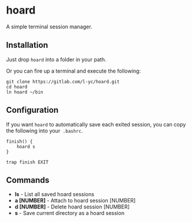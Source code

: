 # hoard

A simple terminal session manager.

## Installation
Just drop `hoard` into a folder in your path.

Or you can fire up a terminal and execute the following:
```
git clone https://gitlab.com/l-yc/hoard.git
cd hoard
ln hoard ~/bin
```

## Configuration
If you want `hoard` to automatically save each exited session, you can copy the following into your` .bashrc`.
```
finish() {
    hoard s
}

trap finish EXIT
```

## Commands
- **ls** - List all saved hoard sessions
- **a [NUMBER]** - Attach to hoard session [NUMBER]
- **d [NUMBER]** - Delete hoard session [NUMBER]
- **s** - Save current directory as a hoard session
